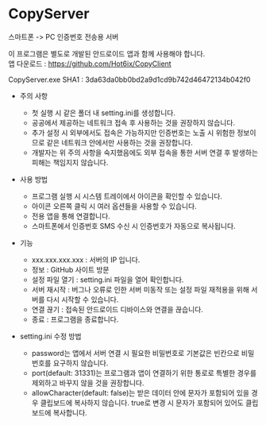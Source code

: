 # CopyServer

스마트폰 -> PC 인증번호 전송용 서버

이 프로그램은 별도로 개발된 안드로이드 앱과 함께 사용해야 합니다.  
앱 다운로드 : https://github.com/Hot6ix/CopyClient

CopyServer.exe
SHA1 : 3da63da0bb0bd2a9d1cd9b742d46472134b042f0

- 주의 사항
  - 첫 실행 시 같은 폴더 내 setting.ini를 생성합니다.
  - 공공에서 제공하는 네트워크 접속 후 사용하는 것을 권장하지 않습니다.
  - 추가 설정 시 외부에서도 접속은 가능하지만 인증번호는 노출 시 위험한 정보이므로 같은 네트워크 안에서만 사용하는 것을 권장합니다.
  - 개발자는 위 주의 사항을 숙지했음에도 외부 접속을 통한 서버 연결 후 발생하는 피해는 책임지지 않습니다.

- 사용 방법
  - 프로그램 실행 시 시스템 트레이에서 아이콘을 확인할 수 있습니다.
  - 아이콘 오른쪽 클릭 시 여러 옵션들을 사용할 수 있습니다.
  - 전용 앱을 통해 연결합니다.
  - 스마트폰에서 인증번호 SMS 수신 시 인증번호가 자동으로 복사됩니다.
  
- 기능
  - xxx.xxx.xxx.xxx : 서버의 IP 입니다.
  - 정보 : GitHub 사이트 방문
  - 설정 파일 열기 : setting.ini 파일을 열어 확인합니다.
  - 서버 재시작 : 버그나 오류로 인한 서버 미동작 또는 설정 파일 재적용을 위해 서버를 다시 시작할 수 있습니다.
  - 연결 끊기 : 접속된 안드로이드 디바이스와 연결을 끊습니다.
  - 종료 : 프로그램을 종료합니다.
  
- setting.ini 수정 방법
    - password는 앱에서 서버 연결 시 필요한 비밀번호로 기본값은 빈칸으로 비밀번호를 요구하지 않습니다.
    - port(default: 31331)는 프로그램과 앱이 연결하기 위한 통로로 특별한 경우를 제외하고 바꾸지 않을 것을 권장합니다.
    - allowCharacter(default: false)는 받은 데이터 안에 문자가 포함되어 있을 경우 클립보드에 복사하지 않습니다. true로 변경 시 문자가 포함되어 있어도 클립보드에 복사합니다.
